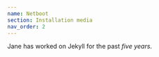 ```yaml
---
name: Netboot
section: Installation media
nav_order: 2
---
```


Jane has worked on Jekyll for the past *five years*.
